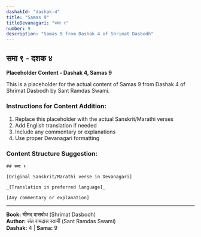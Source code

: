 ```yaml
---
dashakId: "dashak-4"
title: "Samas 9"
titleDevanagari: "समा ९"
number: 9
description: "Samas 9 from Dashak 4 of Shrimat Dasbodh"
---
```


## समा ९ - दशक ४

<!-- TODO: Add the actual Sanskrit/Marathi content here -->

**Placeholder Content - Dashak 4, Samas 9**

This is a placeholder for the actual content of Samas 9 from Dashak 4 of Shrimat Dasbodh by Sant Ramdas Swami.

### Instructions for Content Addition:
1. Replace this placeholder with the actual Sanskrit/Marathi verses
2. Add English translation if needed
3. Include any commentary or explanations
4. Use proper Devanagari formatting

### Content Structure Suggestion:
```
## समा ९

[Original Sanskrit/Marathi verse in Devanagari]

_[Translation in preferred language]_

[Any commentary or explanation]
```

---
**Book:** श्रीमद् दासबोध (Shrimat Dasbodh)  
**Author:** संत रामदास स्वामी (Sant Ramdas Swami)  
**Dashak:** 4 | **Sama:** 9
